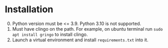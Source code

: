 # Installation

0. Python version must be <= 3.9. Python 3.10 is not supported.
1. Must have clingo on the path. For example, on ubuntu terminal run `sudo apt install gringo` to install clingo.
2. Launch a virtual environment and install `requirements.txt` into it.